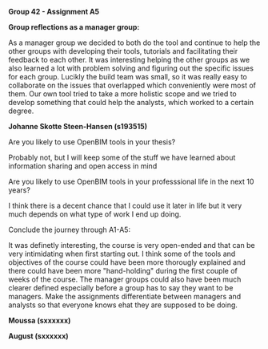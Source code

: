 **Group 42 - Assignment A5** 

**Group reflections as a manager group:** 

As a manager group we decided to both do the tool and continue to help the other groups with developing their tools, tutorials and facilitating their feedback to each other. It was interesting helping the other groups as we also learned a lot with problem solving and figuring out the specific issues for each group. Lucikly the build team was small, so it was really easy to collaborate on the issues that overlapped which conveniently were most of them. Our own tool tried to take a more holistic scope and we tried to develop something that could help the analysts, which worked to a certain degree.  


**Johanne Skotte Steen-Hansen (s193515)**

Are you likely to use OpenBIM tools in your thesis?

Probably not, but I will keep some of the stuff we have learned about information sharing and open access in mind

Are you likely to use OpenBIM tools in your professsional life in the next 10 years?

I think there is a decent chance that I could use it later in life but it very much depends on what type of work I end up doing. 

Conclude the journey through A1-A5:

It was definetly interesting, the course is very open-ended and that can be very intimidating when first starting out. I think some of the tools and objectives of the course could have been more thorougly explained and there could have been more "hand-holding" during the first couple of weeks of the course. The manager groups could also have been much clearer defined especially before a group has to say they want to be managers. Make the assignments differentiate between managers and analysts so that everyone knows ehat they are supposed to be doing. 


**Moussa (sxxxxxx)**



**August (sxxxxxx)**
